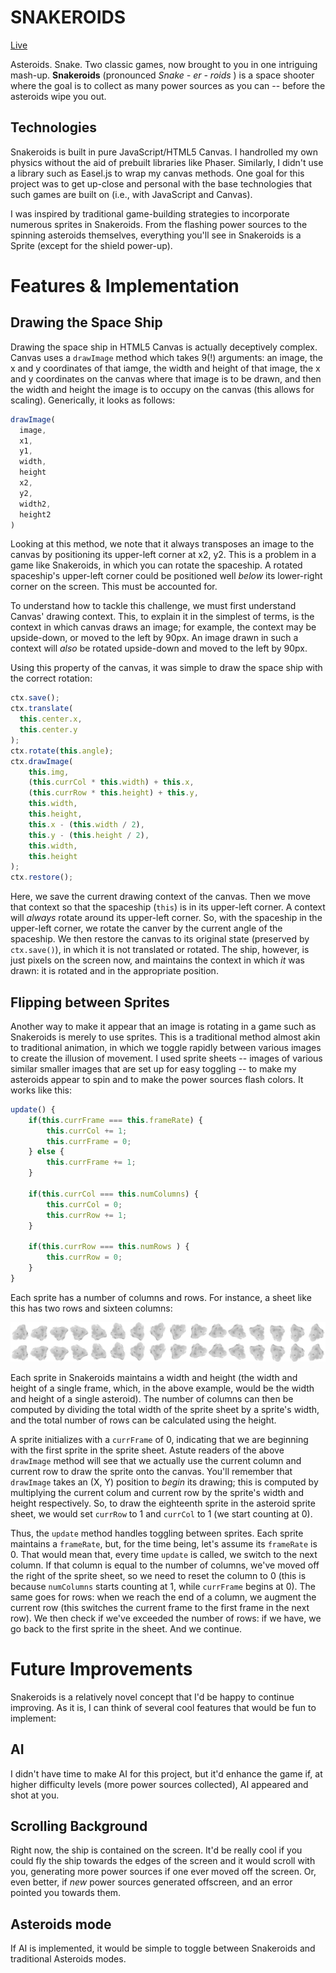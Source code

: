 # SNAKEROIDS

[Live](https://ianhoffman.github.io/SpaceExplorer/)

Asteroids. Snake. Two classic games, now brought to you in one intriguing mash-up. **Snakeroids** (pronounced *Snake - er - roids* ) is a space shooter where the goal is to collect as many power sources as you can -- before the asteroids wipe you out.  
  
  
## Technologies

Snakeroids is built in pure JavaScript/HTML5 Canvas. I handrolled my own physics without the aid of prebuilt libraries like Phaser. Similarly, I didn't use a library such as Easel.js to wrap my canvas methods. One goal for this project was to get up-close and personal with the base technologies that such games are built on (i.e., with JavaScript and Canvas). 

I was inspired by traditional game-building strategies to incorporate numerous sprites in Snakeroids. From the flashing power sources to the spinning asteroids themselves, everything you'll see in Snakeroids is a Sprite (except for the shield power-up). 

# Features & Implementation

## Drawing the Space Ship

Drawing the space ship in HTML5 Canvas is actually deceptively complex. Canvas uses a `drawImage` method which takes 9(!) arguments: an image, the x and y coordinates of that iamge, the width and height of that image, the x and y coordinates on the canvas where that image is to be drawn, and then the width and height the image is to occupy on the canvas (this allows for scaling). Generically, it looks as follows:

```javascript
drawImage(
  image,
  x1, 
  y1,
  width,
  height
  x2,
  y2,
  width2,
  height2
)
```

Looking at this method, we note that it always transposes an image to the canvas by positioning its upper-left corner at x2, y2. This is a problem in a game like Snakeroids, in which you can rotate the spaceship. A rotated spaceship's upper-left corner could be positioned well *below* its lower-right corner on the screen. This must be accounted for.

To understand how to tackle this challenge, we must first understand Canvas' drawing context. This, to explain it in the simplest of terms, is the context in which canvas draws an image; for example, the context may be upside-down, or moved to the left by 90px. An image drawn in such a context will *also* be rotated upside-down and moved to the left by 90px.

Using this property of the canvas, it was simple to draw the space ship with the correct rotation: 

```javascript
ctx.save();
ctx.translate(
  this.center.x, 
  this.center.y
);
ctx.rotate(this.angle);
ctx.drawImage(
    this.img,
    (this.currCol * this.width) + this.x,
    (this.currRow * this.height) + this.y,
    this.width,
    this.height,
    this.x - (this.width / 2),
    this.y - (this.height / 2),
    this.width,
    this.height
);
ctx.restore();
```

Here, we save the current drawing context of the canvas. Then we move that context so that the spaceship (`this`) is in its upper-left corner. A context will *always* rotate around its upper-left corner. So, with the spaceship in the upper-left corner, we rotate the canver by the current angle of the spaceship. We then restore the canvas to its original state (preserved by `ctx.save()`), in which it is not translated or rotated. The ship, however, is just pixels on the screen now, and maintains the context in which *it* was drawn: it is rotated and in the appropriate position.

## Flipping between Sprites

Another way to make it appear that an image is rotating in a game such as Snakeroids is merely to use sprites. This is a traditional method almost akin to traditional animation, in which we toggle rapidly between various images to create the illusion of movement. I used sprite sheets -- images of various similar smaller images that are set up for easy toggling -- to make my asteroids appear to spin and to make the power sources flash colors. It works like this: 

```javascript
update() {
    if(this.currFrame === this.frameRate) {
        this.currCol += 1;
        this.currFrame = 0;
    } else {
        this.currFrame += 1;
    }

    if(this.currCol === this.numColumns) {
        this.currCol = 0;
        this.currRow += 1;
    }

    if(this.currRow === this.numRows ) {
        this.currRow = 0;
    }
}
```

Each sprite has a number of columns and rows. For instance, a sheet like this has two rows and sixteen columns: 

![Animated asteroids spritesheet](./sprites/animated_asteroid.png)

Each sprite in Snakeroids maintains a width and height (the width and height of a single frame, which, in the above example, would be the width and height of a single asteroid). The number of columns can then be computed by dividing the total width of the sprite sheet by a sprite's width, and the total number of rows can be calculated using the height. 

A sprite initializes with a `currFrame` of 0, indicating that we are beginning with the first sprite in the sprite sheet. Astute readers of the above `drawImage` method will see that we actually use the current column and current row to draw the sprite onto the canvas. You'll remember that `drawImage` takes an (X, Y) position to *begin* its drawing; this is computed by multiplying the current colum and current row by the sprite's width and height respectively. So, to draw the eighteenth sprite in the asteroid sprite sheet, we would set `currRow` to 1 and `currCol` to 1 (we start counting at 0). 

Thus, the `update` method handles toggling between sprites. Each sprite maintains a `frameRate`, but, for the time being, let's assume its `frameRate` is 0. That would mean that, every time `update` is called, we switch to the next column. If that column is equal to the number of columns, we've moved off the right of the sprite sheet, so we need to reset the column to 0 (this is because `numColumns` starts counting at 1, while `currFrame` begins at 0). The same goes for rows: when we reach the end of a column, we augment the current row (this switches the current frame to the first frame in the next row). We then check if we've exceeded the number of rows: if we have, we go back to the first sprite in the sheet. And we continue.

# Future Improvements

Snakeroids is a relatively novel concept that I'd be happy to continue improving. As it is, I can think of several cool features that would be fun to implement:

## AI

I didn't have time to make AI for this project, but it'd enhance the game if, at higher difficulty levels (more power sources collected), AI appeared and shot at you.

## Scrolling Background

Right now, the ship is contained on the screen. It'd be really cool if you could fly the ship towards the edges of the screen and it would scroll with you, generating more power sources if one ever moved off the screen. Or, even better, if *new* power sources generated offscreen, and an error pointed you towards them.

## Asteroids mode

If AI is implemented, it would be simple to toggle between Snakeroids and traditional Asteroids modes. 


